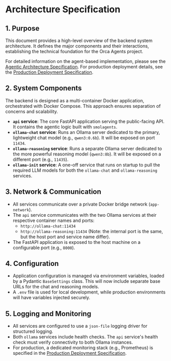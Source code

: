 # Architecture Specification

## 1. Purpose

This document provides a high-level overview of the backend system architecture. It defines the major components and their interactions, establishing the technical foundation for the Orca Agents project.

For detailed information on the agent-based implementation, please see the [Agentic Architecture Specification](agentic_architecture.md).
For production deployment details, see the [Production Deployment Specification](production_deployment.md).

## 2. System Components

The backend is designed as a multi-container Docker application, orchestrated with Docker Compose. This approach ensures separation of concerns and scalability.

- **`api` service**: The core FastAPI application serving the public-facing API. It contains the agentic logic built with `smolagents`.
- **`ollama-chat` service**: Runs an Ollama server dedicated to the primary, lightweight chat model (e.g., `qwen3:0.6b`). It will be exposed on port `11434`.
- **`ollama-reasoning` service**: Runs a separate Ollama server dedicated to the more powerful reasoning model (`qwen3:8b`). It will be exposed on a different port (e.g., `11435`).
- **`ollama-init` service**: A one-off service that runs on startup to pull the required LLM models for both the `ollama-chat` and `ollama-reasoning` services.

## 3. Network & Communication

- All services communicate over a private Docker bridge network (`app-network`).
- The `api` service communicates with the two Ollama services at their respective container names and ports:
    - `http://ollama-chat:11434`
    - `http://ollama-reasoning:11434` (Note: the internal port is the same, but the host port and service name differ).
- The FastAPI application is exposed to the host machine on a configurable port (e.g., `8000`).

## 4. Configuration

- Application configuration is managed via environment variables, loaded by a Pydantic `BaseSettings` class. This will now include separate base URLs for the chat and reasoning models.
- A `.env` file is used for local development, while production environments will have variables injected securely.

## 5. Logging and Monitoring

- All services are configured to use a `json-file` logging driver for structured logging.
- Both `ollama` services include health checks. The `api` service's health check must verify connectivity to both Ollama instances.
- For production, a dedicated monitoring stack (e.g., Prometheus) is specified in the [Production Deployment Specification](production_deployment.md). 